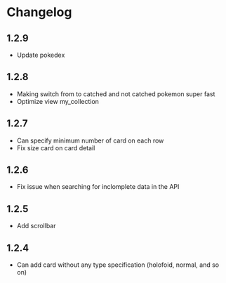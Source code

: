 # Changelog

## 1.2.9

- Update pokedex

## 1.2.8

- Making switch from to catched and not catched pokemon super fast
- Optimize view my_collection

## 1.2.7

- Can specify minimum number of card on each row
- Fix size card on card detail

## 1.2.6

- Fix issue when searching for inclomplete data in the API

## 1.2.5

- Add scrollbar

## 1.2.4

- Can add card without any type specification (holofoid, normal, and so on)
